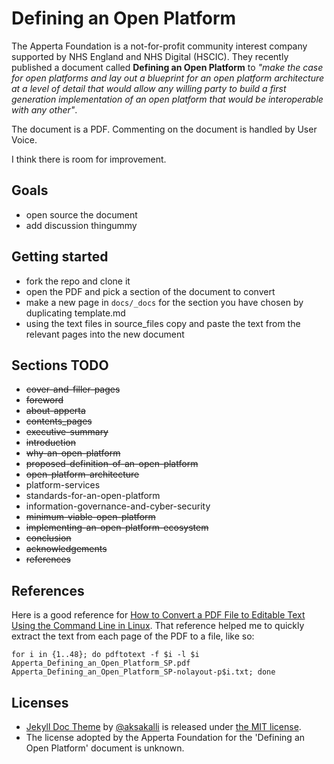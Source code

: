 # Defining an Open Platform
The Apperta Foundation is a not-for-profit community interest company supported by NHS England and NHS Digital (HSCIC). They recently published a document called **Defining an Open Platform** to _"make the case for open platforms and lay out a blueprint for an open platform architecture at a level of detail that would allow any willing party to build a first generation implementation of an open platform that would be interoperable with any other"_.

The document is a PDF. Commenting on the document is handled by User Voice.

I think there is room for improvement.

## Goals
- open source the document
- add discussion thingummy

## Getting started
- fork the repo and clone it
- open the PDF and pick a section of the document to convert
- make a new page in `docs/_docs` for the section you have chosen by duplicating template.md
- using the text files in source_files copy and paste the text from the relevant pages into the new document

## Sections TODO
- ~~cover-and-filler-pages~~
- ~~foreword~~
- ~~about-apperta~~
- ~~contents_pages~~
- ~~executive-summary~~
- ~~introduction~~
- ~~why-an-open-platform~~
- ~~proposed-definition-of-an-open-platform~~
- ~~open-platform-architecture~~
- platform-services
- standards-for-an-open-platform
- information-governance-and-cyber-security
- ~~minimum-viable-open-platform~~
- ~~implementing-an-open-platform-ecosystem~~
- ~~conclusion~~
- ~~acknowledgements~~
- ~~references~~

## References
Here is a good reference for [How to Convert a PDF File to Editable Text Using the Command Line in Linux](https://www.howtogeek.com/228531/how-to-convert-a-pdf-file-to-editable-text-using-the-command-line-in-linux/). That reference helped me to quickly extract the text from each page of the PDF to a file, like so:

`for i in {1..48}; do pdftotext -f $i -l $i Apperta_Defining_an_Open_Platform_SP.pdf Apperta_Defining_an_Open_Platform_SP-nolayout-p$i.txt; done`

## Licenses
- [Jekyll Doc Theme](https://aksakalli.github.io/jekyll-doc-theme/) by [@aksakalli](https://github.com/aksakalli) is released under [the MIT license](LICENSE).
- The license adopted by the Apperta Foundation for the 'Defining an Open Platform' document is unknown.
